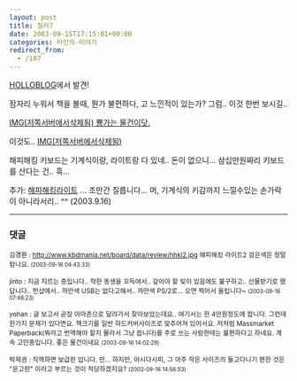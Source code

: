 ```yaml
---
layout: post
title: 질러?
date: 2003-09-15T17:15:01+09:00
categories: 타인의-이야기
redirect_from:
  - /107
---
```


<a href="http://blog.webservices.or.kr/hollobit/archives/000102.html">HOLLOBLOG</a>에서 발견!

잠자리 누워서 책을 볼때, 뭔가 불편하다, 고 느낀적이 있는가? 그럼.. 이것 한번 보시길..

<a href="http://www.funshop.co.kr/prod/fn_prod_detail.htm?MSTNO=L0603000007">IMG(저쪽서버에서삭제됨) 뿅가는 물건이닷.</a>

이것도.. <a href="http://www.funshop.co.kr/prod/fn_prod_detail.htm?MSTNO=C0206000044">IMG(저쪽서버에서삭제됨)</a>

해피해킹 키보드는 기계식이랑, 라이트랑 다 있네.. 돈이 없으니... 삼십만원짜리 키보드를 산다는 건.. 흑...

추가: <a href="http://www.funshop.co.kr/prod/fn_prod_detail.htm?MSTNO=C0206000026">해피해킹라이트</a> ... 조만간 질릅니다... 머, 기계식의 키감까지 느낄수있는 손가락이 아니라서리.. ^^ (2003.9.16)

* * *

### 댓글



<!--- cmt:222 --->
<!--- mail: --->
<!--- parent:0 --->

<small>김경환 : http://www.kbdmania.net/board/data/review/hhkl2.jpg  해피해킹 라이트2 검은색은 정말 탐나요. <small>(2003-09-16 04:43:33)</small></small>


<!--- cmt:223 --->
<!--- mail: --->
<!--- parent:0 --->

<small>jinto : 지금 지르는 중입니다.. 착한 동생을 꼬득여서..  갚아야 할 빚이 있음에도 불구하고.. 선물받기로 했답니다..  펀샵에서.. 까만색 USB는 없다고해서.. 까만색 PS/2로...   오면 찍어서 올립니다~ <small>(2003-09-16 07:48:23)</small></small>


<!--- cmt:224 --->
<!--- mail: --->
<!--- parent:0 --->

<small>yohan : 글 보고서 곧장 아마존으로 달려가서 찾아보았는데요.. 여기서는 한 4만원정도에 팝니다. 그런데 한가지 문제가 있다면요. 책크기를 일반 하드커버사이즈로 맞추어져 있어서요. 저처럼 Massmarket Paperback(뭐라고 번역해야 할지 몰라서 그냥 씁니다)를 주로 쓰는 사람한테는 불편하다고 하네요. 계속 고민중입니다. 좋은 물건이네요 <small>(2003-09-16 14:02:29)</small></small>


<!--- cmt:225 --->
<!--- mail: --->
<!--- parent:0 --->

<small>박제권 : 직역하면 보급판 입니다. 만...  하지만, 아시다시피, 그 아주 작은 사이즈의 들고다니기 편한 것은 "문고판" 이라고 부르는 것이 적당하겠지요? <small>(2003-09-16 14:56:53)</small></small>

